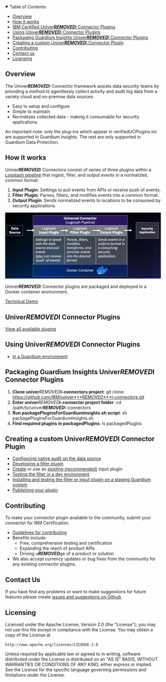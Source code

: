 <details open="open">
  <summary>Table of Contents</summary>

  - [Overview](#overview)
  - [How it works](#how-it-works)
  - [IBM Certified Univer***REMOVED***l Connector Plugins](#ibm-certified-univer***REMOVED***l-connector-plugins)
  - [Using Univer***REMOVED***l Connector Plugins](#using-a-univer***REMOVED***l-connector-plugins)
  - [Packaging Guardium Insights Univer***REMOVED***l Connector Plugins](#packaging-univer***REMOVED***l-connector-plugins)
  - [Creating a custom Univer***REMOVED***l Connector Plugin](#creating-a-custom-univer***REMOVED***l-connector-plugin)
  - [Contributing](#contributing)
  - [Contact us](#contact-us)
  - [Licensing](#licensing)

</details>

## Overview

The Univer***REMOVED***l Connector framework assists data security teams by providing a method to agentlessly collect activity and audit log data from a variety cloud and on-premise data sources.
- Easy to setup and configure
- Simple to maintain
- Normalizes collected data - making it consumable for security applications

An important note: only the plug-ins which appear in verifiedUCPlugins.txt are supported in Guardium Insights. The rest are only supported in Guardium Data Protection.

## How it works
Univer***REMOVED***l Connectors consist of series of three plugins within a [Logstash pipeline](https://www.elastic.co/guide/en/logstash/current/pipeline.html) that ingest, filter, and output events in a normalized, common format:

1) **Input Plugin**: Settings to pull events from APIs or receive push of events.
2) **Filter Plugin**: Parses, filters, and modifies events into a common format.
3) **Output Plugin**: Sends normalized events to locations to be consumed by security applications.

![Univer***REMOVED***l Connector - Logstash Pipeline](/docs/images/uc_overview.png)

Univer***REMOVED***l Connector plugins are packaged and deployed in a Docker container environment.

[Technical Demo](https://youtu.be/LAYhVoYMb28)

## Univer***REMOVED***l Connector Plugins

[View all available plugins](/docs/available_plugins.md)

## Using Univer***REMOVED***l Connector Plugins
- [In a Guardium environment](https://www.ibm.com/support/knowledgecenter/SSMPHH_11.3.0/com.ibm.guardium.doc.stap/guc/cfg_overview.html)

## Packaging Guardium Insights Univer***REMOVED***l Connector Plugins
1) **Clone univer***REMOVED***l-connectors project**: git clone https://github.com/IBM/univer***REMOVED***l-connectors.git
2) **Enter univer***REMOVED***l-connector project folder**: cd /path/to/univer***REMOVED***l-connectors 
3) **Run packagePluginsForGuardiumInsights.sh script**: sh packagePluginsForGuardiumInsights.sh
4) **Find required plugins in packagedPlugins**: ls packagedPlugins 

## Creating a custom Univer***REMOVED***l Connector Plugin
- [Configuring native audit on the data source](https://www.ibm.com/support/knowledgecenter/SSMPHH_11.3.0/com.ibm.guardium.doc.stap/guc/cfg_native_audit_data_source.html)
- [Developing a filter plugin](https://www.ibm.com/support/knowledgecenter/SSMPHH_11.3.0/com.ibm.guardium.doc.stap/guc/develop_filter_plugin.html)
- [Create](https://www.elastic.co/guide/en/logstash/current/input-new-plugin.html) or use an [existing (recommended)](https://www.elastic.co/guide/en/logstash/current/input-plugins.html) input plugin
- [Testing the filter in a dev environment](https://www.ibm.com/support/knowledgecenter/SSMPHH_11.3.0/com.ibm.guardium.doc.stap/guc/test_filter_dev_env.html)
- [Installing and testing the filter or input plugin on a staging Guardium system](https://www.ibm.com/support/knowledgecenter/SSMPHH_11.3.0/com.ibm.guardium.doc.stap/guc/test_filter_guardium.html)
- [Publishing your plugin](https://www.ibm.com/support/knowledgecenter/SSMPHH_11.3.0/com.ibm.guardium.doc.stap/guc/publish_plugin.html)

## Contributing
To make your connector plugin available to the community, submit your connector for IBM Certification.
- [Guidelines for contributing](CONTRIBUTING.md)
- Benefits include:
  - Free, comprehensive testing and certification
  - Expanding the reach of product APIs
  - Driving u***REMOVED***ge of a product or solution
- We also accept currency updates or bug fixes from the community for any existing connector plugins.

## Contact Us
If you have find any problems or want to make suggestions for future features please create [issues and suggestions on Github](https://github.com/IBM/univer***REMOVED***l-connectors/issues).


## Licensing

Licensed under the Apache License, Version 2.0 (the "License");
you may not use this file except in compliance with the License.
You may obtain a copy of the License at

    http://www.apache.org/licenses/LICENSE-2.0

Unless required by applicable law or agreed to in writing, software
distributed under the License is distributed on an "AS IS" BASIS,
WITHOUT WARRANTIES OR CONDITIONS OF ANY KIND, either express or implied.
See the License for the specific language governing permissions and
limitations under the License.
